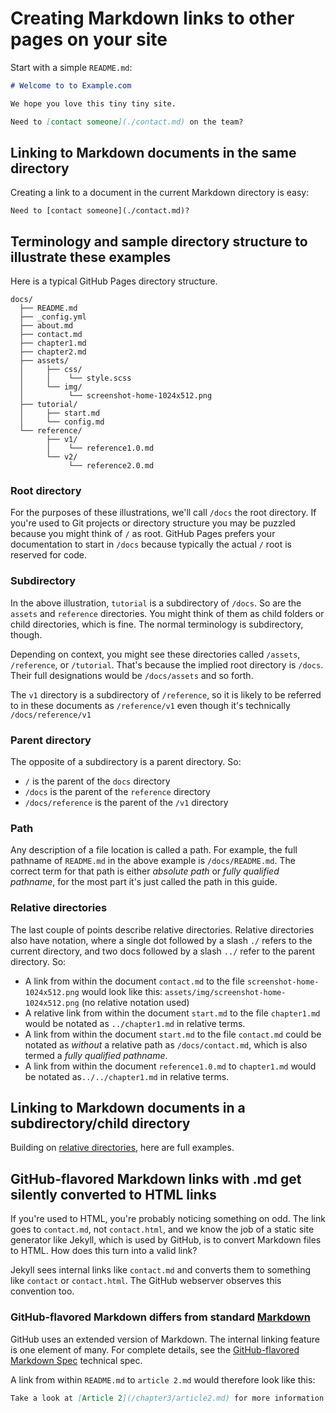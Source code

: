 # Creating Markdown links to other pages on your site 

Start with a simple `README.md`:

```markdown
# Welcome to to Example.com

We hope you love this tiny tiny site.

Need to [contact someone](./contact.md) on the team?
```

## Linking to Markdown documents in the same directory

Creating a link to a document in the current Markdown directory is easy:

```
Need to [contact someone](./contact.md)?

```

## Terminology and sample directory structure to illustrate these examples

Here is a typical GitHub Pages directory structure.

```
docs/
  ├── README.md
  ├── _config.yml
  ├── about.md
  ├── contact.md
  ├── chapter1.md
  ├── chapter2.md
  ├── assets/
  │     ├── css/
  │     │    └── style.scss
  │     └── img/
  │          └── screenshot-home-1024x512.png
  ├── tutorial/
  │     ├── start.md
  │     └── config.md
  └── reference/
        ├── v1/
        │    └── reference1.0.md
        └── v2/
             └── reference2.0.md
   ```


### Root directory

For the purposes of these illustrations, we'll call `/docs` the root directory. If you're used
to Git projects or directory structure you may be puzzled because you might think of `/` as root.
GitHub Pages prefers your documentation to start in `/docs` because typically the actual `/` root is reserved for code.

### Subdirectory

In the above illustration, `tutorial` is a subdirectory of `/docs`. So are the `assets` and `reference` directories.
You might think of them as child folders or child directories, which is fine. The normal terminology is
subdirectory, though.

Depending on context, you might see these directories called `/assets`, `/reference`, or `/tutorial`.
That's because the implied root directory is `/docs`. Their full designations would be `/docs/assets` and so forth.

The `v1` directory is a subdirectory of `/reference`, so it is likely to be referred to in these documents as
`/reference/v1` even though it's technically `/docs/reference/v1`

### Parent directory

The opposite of a subdirectory is a parent directory. So:

* `/` is the parent of the `docs` directory
* `/docs` is the parent of the `reference` directory
* `/docs/reference` is the parent of the `/v1` directory

### Path

Any description of a file location is called a path. 
For example, the full pathname of `README.md` in the above example is `/docs/README.md`. 
The correct term for that path is either *absolute path* or *fully qualified pathname*, for the most part it's just called the path in this guide.

### Relative directories

The last couple of points describe relative directories. Relative directories also have notation, where a single dot followed by a slash `./` refers to the current directory, and two docs followed by a slash `../` refer to the parent directory. So:

* A link from within the document `contact.md` to the file `screenshot-home-1024x512.png` would look like this: `assets/img/screenshot-home-1024x512.png` (no relative notation used)
* A relative link from within the document `start.md` to the file `chapter1.md` would be notated as `../chapter1.md` in relative terms.
* A link from within the document `start.md`  to the file `contact.md` could be notated as *without* a relative path as `/docs/contact.md`,
which is also termed a *fully qualified pathname*.
* A link from within the document `reference1.0.md` to `chapter1.md` would be notated as`../../chapter1.md` in relative terms.

## Linking to Markdown documents in a subdirectory/child directory

Building on [relative directories](#relative-directories), here are full examples.
                                                    

## GitHub-flavored Markdown links with .md get silently converted to HTML links

If you're used to HTML, you're probably noticing something on odd. 
The link goes to `contact.md`, not `contact.html`, and we know the
job of a static site generator like Jekyll, which is used by GitHub,
is to convert Markdown files to HTML. How does this turn into a valid link?

Jekyll sees internal links like `contact.md` and converts
them to something like `contact` or `contact.html`. The GitHub webserver observes this convention too.

### GitHub-flavored Markdown differs from standard [Markdown](https://commonmark.org)

GitHub uses an extended version of Markdown.
The internal linking feature is one element of many. For complete details, see the
[GitHub-flavored Markdown Spec](https://github.github.com/gfm/) technical spec.


A link from within `README.md` to `article 2.md` would therefore look like this:

```markdown
Take a look at [Article 2](/chapter3/article2.md) for more information.
```
